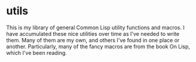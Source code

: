# utils
This is my library of general Common Lisp utility functions and macros.
I have accumulated these nice utilities over time as I've needed to write them.
Many of them are my own, and others I've found in one place or another. 
Particularly, many of the fancy macros are from the book On Lisp, which I've been reading. 
